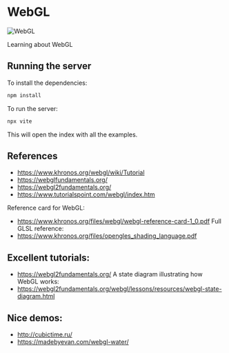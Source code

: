 # WebGL

![WebGL](WebGL.png)

Learning about WebGL

## Running the server

To install the dependencies:

```bash
npm install
```

To run the server:

```bash
npx vite
```

This will open the index with all the examples.

## References
- https://www.khronos.org/webgl/wiki/Tutorial
- https://webglfundamentals.org/
- https://webgl2fundamentals.org/
- https://www.tutorialspoint.com/webgl/index.htm

Reference card for WebGL:
- https://www.khronos.org/files/webgl/webgl-reference-card-1_0.pdf
Full GLSL reference:
- https://www.khronos.org/files/opengles_shading_language.pdf

## Excellent tutorials:
- https://webgl2fundamentals.org/
A state diagram illustrating how WebGL works:
- https://webgl2fundamentals.org/webgl/lessons/resources/webgl-state-diagram.html

## Nice demos:
- http://cubictime.ru/
- https://madebyevan.com/webgl-water/

